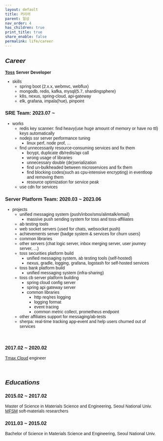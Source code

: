 ```yaml
---
layout: default
title: 커리어
parent: 일상
nav_order: 4
has_children: true
print_title: true
share_enable: false
permalink: life/career
---
```


<body style="font-family: 'Helvetica'">

## *Career*
**[Toss](https://toss.im/team) Server Developer**  
- skills
    - spring boot (2.x.x, webmvc, webflux)
    - mongodb, redis, kafka, mysql(5.7, shardingsphere)
    - k8s, nexus, spring-cloud, api-gateway
    - elk, grafana, impala(hue), pinpoint
    
### SRE Team: 2023.07 ~ 
- works
    - redis key scanner: find heavy(use huge amount of memory or have no ttl) keys automatically
    - nodejs ssr server performance tuning
        - linux perf, node prof, ...
    - find unnecessarily resource-consuming services and fix them 
        - bcrypt, duplicate db/redis/api call
        - wrong usage of libraries
        - unnecessary double (de)serialization
        - find un-bulkheaded between microservices and fix them
        - find blocking codes(such as cpu-intensive encrypting) in eventloop and removing them
        - resource optimization for service peak
    - use cdn for services

### Server Platform Team: 2020.03 ~ 2023.06
- projects
    - unified messaging system (push/inbox/sms/alimtalk/email)
        - massive push sending system for toss and toss-affiliates
    - ab testing tools
    - web socket servers (used for chats, websocket push)
    - achievements server (badge system & services for churn users)
    - common libraries
    - other servers (chat logic server, inbox merging server, user journey server, ...)
    - toss securities platform build
        - unified messaging system, ab testing tools (self-hosted)
        - nexus, gradle, logging, grafana, logstash for self-hosted services
    - toss bank platform build
        - unified messaging system (infra-sharing)
    - toss cb server platform building
        - spring cloud config server
        - spring api gateway server
        - common libraries
            - http req/res logging
            - logging format
            - event tracing
            - common metric collect, prometheus endpoint
    - other affiliates support for messaging/ab-tests
    - sherpa: real-time tracking app-event and help users churned out of services

<br/>

### 2017.02 ~ 2020.02  
[Tmax Cloud](https://www.tmax.co.kr/) engineer

<br/>

## *Educations*

### 2015.02 ~ 2017.02  
Master of Science in Materials Science and Engineering, Seoul National Univ.  
[MFSM](http://mfsm.snu.ac.kr) soft-materials researchers  

### 2011.03 ~ 2015.02
Bachelor of Science in Materials Science and Engineering, Seoul National Univ.
<br/>

</body>